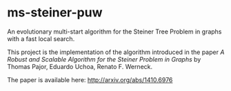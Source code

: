# ms-steiner-puw
An evolutionary multi-start algorithm for the Steiner Tree Problem in graphs with a fast local search.

This project is the implementation of the algorithm introduced in the paper _A Robust and Scalable Algorithm for the Steiner Problem in Graphs_ by Thomas Pajor, Eduardo Uchoa, Renato F. Werneck.

The paper is available here: http://arxiv.org/abs/1410.6976
